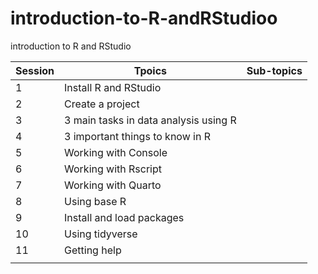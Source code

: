 # introduction-to-R-andRStudioo

introduction to R and RStudio

| Session | Tpoics                                | Sub-topics |
|---------|---------------------------------------|------------|
| 1       | Install R and RStudio                 |            |
| 2       | Create a project                      |            |
| 3       | 3 main tasks in data analysis using R |            |
| 4       | 3 important things to know in R       |            |
| 5       | Working with Console                  |            |
| 6       | Working with Rscript                  |            |
| 7       | Working with Quarto                   |            |
| 8       | Using base R                          |            |
| 9       | Install and load packages             |            |
| 10      | Using tidyverse                       |            |
| 11      | Getting help                          |            |
|         |                                       |            |
